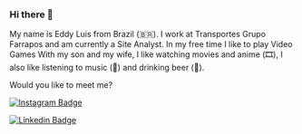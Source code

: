 ### Hi there 👋
My name is Eddy Luis from Brazil (🇧🇷). I work at Transportes Grupo Farrapos and am currently a Site Analyst.
In my free time I like to play Video Games With my son and my wife, I like watching movies and anime (🎞️), I also like listening to music (🎵) and drinking beer (🍺).


Would you like to meet me?


[![Instagram Badge](https://img.shields.io/badge/Instagram-E4405F?style=for-the-badge&logo=instagram&logoColor=white&link=https://www.instagram.com/eddyluisperes)](https://www.instagram.com/eddyluisperes)

[![Linkedin Badge](https://img.shields.io/badge/LinkedIn-0077B5?style=for-the-badge&logo=linkedin&logoColor=white&link=https://www.linkedin.com/in/eddy-luis-7663b0242
) ](https://www.linkedin.com/in/eddy-luis-7663b0242)

<!--
**Edson4444/Edson4444** is a ✨ _special_ ✨ repository because its `README.md` (this file) appears on your GitHub profile.

Here are some ideas to get you started:

- 🔭 I’m currently working on ...
- 🌱 I’m currently learning ...
- 👯 I’m looking to collaborate on ...
- 🤔 I’m looking for help with ...
- 💬 Ask me about ...
- 📫 How to reach me: ...
- 😄 Pronouns: ...
- ⚡ Fun fact: ...
-->
